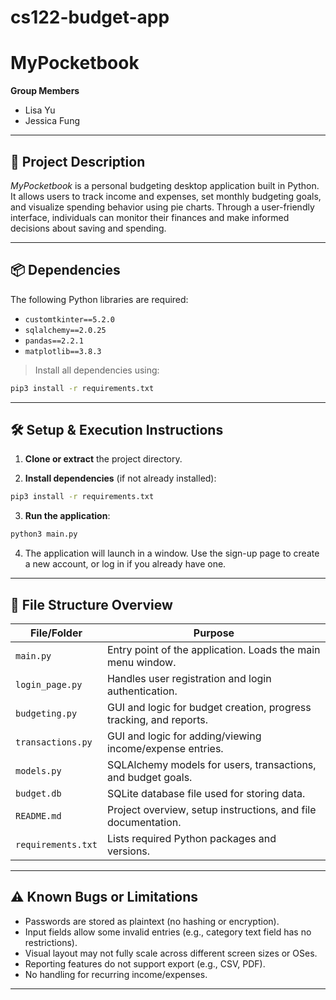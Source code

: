 # cs122-budget-app
# MyPocketbook

**Group Members**  
- Lisa Yu  
- Jessica Fung  

---

## 📌 Project Description

*MyPocketbook* is a personal budgeting desktop application built in Python. It allows users to track income and expenses, set monthly budgeting goals, and visualize spending behavior using pie charts. Through a user-friendly interface, individuals can monitor their finances and make informed decisions about saving and spending.

---

## 📦 Dependencies

The following Python libraries are required:

- `customtkinter==5.2.0`
- `sqlalchemy==2.0.25`
- `pandas==2.2.1`
- `matplotlib==3.8.3`

> Install all dependencies using:
```bash
pip3 install -r requirements.txt
```

---

## 🛠 Setup & Execution Instructions

1. **Clone or extract** the project directory.

2. **Install dependencies** (if not already installed):
```bash
pip3 install -r requirements.txt
```

3. **Run the application**:
```bash
python3 main.py
```

4. The application will launch in a window. Use the sign-up page to create a new account, or log in if you already have one.

---

## 📁 File Structure Overview

| File/Folder         | Purpose                                                                 |
|---------------------|-------------------------------------------------------------------------|
| `main.py`           | Entry point of the application. Loads the main menu window.             |
| `login_page.py`     | Handles user registration and login authentication.                     |
| `budgeting.py`      | GUI and logic for budget creation, progress tracking, and reports.      |
| `transactions.py`   | GUI and logic for adding/viewing income/expense entries.                |
| `models.py`         | SQLAlchemy models for users, transactions, and budget goals.            |
| `budget.db`         | SQLite database file used for storing data.                             |
| `README.md`         | Project overview, setup instructions, and file documentation.           |
| `requirements.txt`  | Lists required Python packages and versions.                            |

---

## ⚠️ Known Bugs or Limitations

- Passwords are stored as plaintext (no hashing or encryption).
- Input fields allow some invalid entries (e.g., category text field has no restrictions).
- Visual layout may not fully scale across different screen sizes or OSes.
- Reporting features do not support export (e.g., CSV, PDF).
- No handling for recurring income/expenses.

---